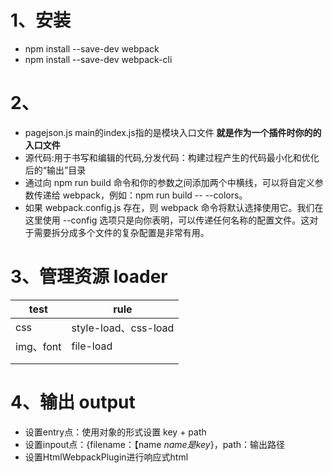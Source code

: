 # 1、安装
 + npm install --save-dev webpack
 + npm install --save-dev webpack-cli
	
# 2、
 + pagejson.js main的index.js指的是模块入口文件 **就是作为一个插件时你的的入口文件**
 + 源代码:用于书写和编辑的代码,分发代码：构建过程产生的代码最小化和优化后的“输出”目录
 + 通过向 npm run build 命令和你的参数之间添加两个中横线，可以将自定义参数传递给 webpack，例如：npm run build -- --colors。
 + 如果 webpack.config.js 存在，则 webpack 命令将默认选择使用它。我们在这里使用 --config 选项只是向你表明，可以传递任何名称的配置文件。这对于需要拆分成多个文件的复杂配置是非常有用。
# 3、管理资源 loader		
|test|rule|
|--	|--	|
|css|style-load、css-load|
|img、font|file-load|
|	|	|
|	|	|

# 4、输出 output
 + 设置entry点：使用对象的形式设置 key + path
 + 设置inpout点：{filename：【name *name是key*}，path：输出路径
 + 设置HtmlWebpackPlugin进行响应式html
	
	